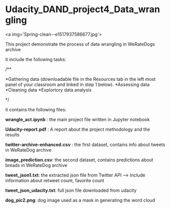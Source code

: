# Udacity_DAND_project4_Data_wrangling

<a img='Spring-clean--e1517937586677.jpg'\>
  
This project demonstrate the process of data wrangling in WeRateDogs archive

it include the following tasks: 

/**

*Gathering data (downloadable file in the Resources tab in the left most panel of your classroom and linked in step 1 below).
*Assessing data
*Cleaning data
*Explortory data analysis

 */

it contains the following files: 

**wrangle_act.ipynb** : the main project file written in Jupyter notebook

**Udacity-report.pdf** : A report about the project methodology and the results

**twitter-archive-enhanced.csv** :  the first dataset, contains info about tweets in WeRateDog archive

**image_prediction.csv**: the second dataset, contains predictions about breads in WeRateDog archive

**tweet_json1.txt**: the extracted json file from Twitter API --> include information about retweet count, favorite count

**tweet_json_udacity.txt**: full json file downloaded from udacity

**dog_pic2.png**: dog image used as a mask in generating the word cloud

